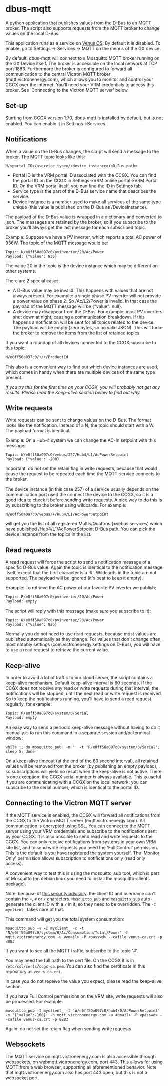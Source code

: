 dbus-mqtt
=========

A python application that publishes values from the D-Bus to an MQTT broker. The script also supports requests
from the MQTT broker to change values on the local D-Bus.

This application runs as a service on [Venus OS](https://github.com/victronenergy/venus/wiki). By default it is disabled. To enable,
go to Settings -> Services -> MQTT on the menus of the GX device.


By default, dbus-mqtt will connect to a Mosquitto MQTT broker running on the GX Device itself. The broker is
accessible on the local network at TCP port 1883. Furthermore the broker is configured to forward all
communication to the central Victron MQTT broker (mqtt.victronenergy.com), which allows you to monitor and
control your CCGX over the internet. You'll need your VRM credentials to access this broker. See 'Connecting
to the Victron MQTT server' below.

Set-up
------
Starting from CCGX version 1.70, dbus-mqtt is installed by default, but is not enabled. You can enable it in
Settings->Services.

Notifications
-------------

When a value on the D-Bus changes, the script will send a message to the broker.
The MQTT topic looks like this:

	N/<portal ID>/<service_type>/<device instance>/<D-Bus path>

  * Portal ID is the VRM portal ID associated with the CCGX. You can find the portal ID on the CCGX in
    Settings->VRM online portal->VRM Portal ID. On the VRM portal itself, you can find the ID in Settings
    tab.
  * Service type is the part of the D-Bus service name that describes the service.
  * Device instance is a number used to make all services of the same type unique (this value is published
    on the D-Bus as /DeviceInstance).

The payload of the D-Bus value is wrapped in a dictionary and converted to json. The messages are retained by
the broker, so if you subscribe to the broker you'll always get the last message for each subscribed topic.

Example:
Suppose we have a PV inverter, which reports a total AC power of 936W. The topic of the MQTT message would be:

	Topic: N/e0ff50a097c0/pvinverter/20/Ac/Power
	Payload: {"value": 936}

The value 20 in the topic is the device instance which may be different on other systems.

There are 2 special cases.
  * A D-Bus value may be invalid. This happens with values that are not always present. For example: a single
    phase PV inverter will not provide a power value on phase 2. So /Ac/L2/Power is invalid. In that case the
    payload of the MQTT message will be {"value": null}.
  * A device may disappear from the D-Bus. For example: most PV inverters shut down at night, causing a
    communication breakdown. If this happens a notification will be sent for all topics related to the device.
    The payload will be empty (zero bytes, so no valid JSON). This will force the broker to remove the items
    from the list of retained topics.

If you want a roundup of all devices connected to the CCGX subscribe to this topic:

	N/e0ff50a097c0/+/+/ProductId

This also is a convenient way to find out which device instances are used, which comes in handy when there are
multiple devices of the same type present.

*If you try this for the first time on your CCGX, you will probably not get any results. Please read the Keep-alive section below to find out why.*

Write requests
--------------

Write requests can be sent to change values on the D-Bus. The format looks like the notification. Instead of
a N, the topic should start with a W. The payload format is identical.

Example:
On a Hub-4 system we can change the AC-In setpoint with this message:

	Topic: W/e0ff50a097c0/vebus/257/Hub4/L1/AcPowerSetpoint
	Payload: {"value": -200}

Important: do not set the retain flag in write requests, because that would cause the request to be repeated
each time the MQTT-service connects to the broker.

The device instance (in this case 257) of a service usually depends on the communication port used the
connect the device to the CCGX, so it is a good idea to check it before sending write requests. A nice way to
do this is by subscribing to the broker using wildcards.
For example:

	N/e0ff50a097c0/vebus/+/Hub4/L1/AcPowerSetpoint

will get you the list of all registered Multis/Quattros (=vebus services) which have published
/Hub4/L1/AcPowerSetpoint D-Bus path. You can pick the device instance from the topics in the list.

Read requests
-------------

A read request will force the script to send a notification message of a specific D-Bus value. Again the
topic is identical to the notification message itself, except that the first character is a 'R'. Wildcards
in the topic are not supported. The payload will be ignored (it's best to keep it empty).

Example:
To retrieve the AC power of our favorite PV inverter we publish:

	Topic: R/e0ff50a097c0/pvinverter/20/Ac/Power
	Payload: empty

The script will reply with this message (make sure you subscribe to it):

	Topic: N/e0ff50a097c0/pvinverter/20/Ac/Power
	Payload: {"value": 926}

Normally you do not need to use read requests, because most values are published automatically as they
change. For values that don't change often, most notably settings (com.victronenergy.settings on D-Bus),
you will have to use a read request to retrieve the current value.

Keep-alive
----------

In order to avoid a lot of traffic to our cloud server, the script contains a keep-alive mechanism. Default
keep-alive interval is 60 seconds. If the CCGX does not receive any read or write requests during that
interval, the notifications will be stopped, until the next read or write request is received. 
So to keep the notifications running, you'll have to send a read request regularly, for example:

	Topic: R/e0ff50a097c0/system/0/Serial
	Payload: empty

An easy way to send a periodic keep-alive message without having to do it manually is to run this command
in a separate session and/or terminal window:

    while :; do mosquitto_pub  -m '' -t 'R/e0ff50a097c0/system/0/Serial'; sleep 5; done

On a keep-alive timeout (at the end of the 60 second interval), all retained values will be removed from the
broker (by publishing an empty payload), so subscriptions will yield no result when the keep-alive is not 
active.
There is one exception: the CCGX serial number is always available. This is useful if you are communicating
with a CCGX on the local network: you can subscribe to the serial number, which is identical to the portal ID.

Connecting to the Victron MQTT server
-------------------------------------

If the MQTT service is enabled, the CCGX will forward all notifications from the CCGX to the Victron MQTT
server (mqtt.victronenergy.com). All communication is encrypted using SSL. You can connect to the MQTT
server using your VRM credentials and subscribe to the notifications sent by your CCGX. It is also possible
to send read and write requests to the CCGX. You can only receive notifications from systems in your own VRM
site list, and to send write requests you need the 'Full Control' permission. This is the default is you have
registered the system yourself. The 'Monitor Only' permission allows subscription to notifications only
(read only access).

A convenient way to test this is using the mosquitto_sub tool, which is part of Mosquitto (on debian linux
you need to install the mosquitto-clients package).

Note: because of [this security advisory](https://mosquitto.org/2017/05/security-advisory-cve-2017-7650/), the
client ID and username can't contain the `+`, `#` or `/` characters. `Mosquitto_pub` and `mosquitto_sub`
auto-generate the client ID with a `/` in it, so they need to be overridden. The `-I myclient_` takes care
of that.

This command will get you the total system consumption:

	mosquitto_sub -v -I myclient_ -c -t 'N/e0ff50a097c0/system/0/Ac/Consumption/Total/Power' -h mqtt.victronenergy.com -u <email> -P <passwd> --cafile venus-ca.crt -p 8883

If you want to see all the MQTT traffic, subscribe to the topic '#'.

You may need the full path to the cert file. On the CCGX it is in
`/etc/ssl/certs/ccgx-ca.pem`. You can also find the certificate in this repository as `venus-ca.crt`.

In case you do not receive the value you expect, please read the keep-alive section.

If you have Full Control permissions on the VRM site, write requests will also be processed. For example:

	mosquitto_pub -I myclient_ -t 'W/e0ff50a097c0/hub4/0/AcPowerSetpoint' -m '{"value":-100}' -h mqtt.victronenergy.com -u <email> -P <passwd> --cafile venus-ca.crt -p 8883

Again: do not set the retain flag when sending write requests.

Websockets
----------

The MQTT service on mqtt.victronenergy.com is also accessible through websockets, on webmqtt.victronenergy.com,
port 443. This allows for using MQTT from a web browser, supporting all aforementioned behavior. Note that
mqtt.victronenergy.com also has port 443 open, but this is not a websocket port.
